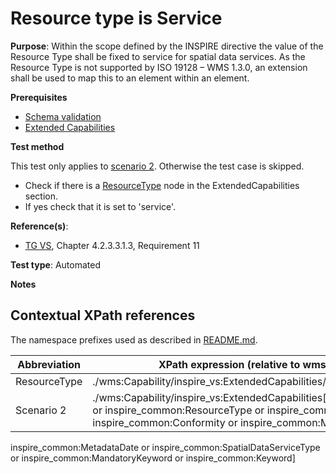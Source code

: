 # Resource type is Service

**Purpose**: Within the scope defined by the INSPIRE directive the value of the Resource Type shall be fixed to service for spatial data services. As the Resource Type is not supported by ISO 19128 – WMS 1.3.0, an extension shall be used to map this to an element within an element.

**Prerequisites**

* [Schema validation](./schema-validation)
* [Extended Capabilities](./extended-capabilities)


**Test method**

This test only applies to [scenario 2](#scenario-2). Otherwise the test case is skipped.

* Check if there is a [ResourceType](#ResourceType) node in the ExtendedCapabilities section.
* If yes check that it is set to 'service'.

**Reference(s)**:
* [TG VS](./README#ref_TG_VS), Chapter  4.2.3.3.1.3, Requirement 11 

**Test type**: Automated

**Notes**

## Contextual XPath references

The namespace prefixes used as described in [README.md](./README#namespaces).

Abbreviation                                               |  XPath expression (relative to wms:WMS_Capabilities)
---------------------------------------------------------- | -------------------------------------------------------------------------
ResourceType <a name="ResourceType"></a>   | ./wms:Capability/inspire_vs:ExtendedCapabilities/inspire_common:ResourceType
Scenario 2 <a name="scenario-2"></a> | ./wms:Capability/inspire_vs:ExtendedCapabilities[inspire_common:ResourceLocator or inspire_common:ResourceType or inspire_common:TemporalReference or inspire_common:Conformity or inspire_common:MetadataPointOfContact or 
inspire_common:MetadataDate or inspire_common:SpatialDataServiceType or inspire_common:MandatoryKeyword or inspire_common:Keyword]
